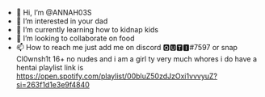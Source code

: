 - 👋 Hi, I’m @ANNAH03S
- 👀 I’m interested in your dad
- 🌱 I’m currently learning how to kidnap kids
- 💞️ I’m looking to collaborate on food
- 📫 How to reach me just add me on discord 🆀🆄🆃🅸#7597 or snap Cl0wnsh1t
16+ no nudes and i am a girl ty very much whores
i do have a hentai playlist link is https://open.spotify.com/playlist/00bluZ50zdJzOxi1vvvyuZ?si=263f1d1e3e9f4840
